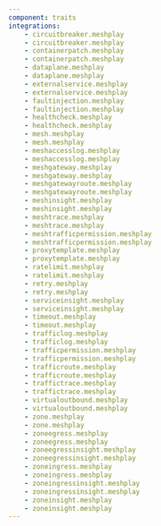 ```yaml
---
component: traits
integrations:
    - circuitbreaker.meshplay
    - circuitbreaker.meshplay
    - containerpatch.meshplay
    - containerpatch.meshplay
    - dataplane.meshplay
    - dataplane.meshplay
    - externalservice.meshplay
    - externalservice.meshplay
    - faultinjection.meshplay
    - faultinjection.meshplay
    - healthcheck.meshplay
    - healthcheck.meshplay
    - mesh.meshplay
    - mesh.meshplay
    - meshaccesslog.meshplay
    - meshaccesslog.meshplay
    - meshgateway.meshplay
    - meshgateway.meshplay
    - meshgatewayroute.meshplay
    - meshgatewayroute.meshplay
    - meshinsight.meshplay
    - meshinsight.meshplay
    - meshtrace.meshplay
    - meshtrace.meshplay
    - meshtrafficpermission.meshplay
    - meshtrafficpermission.meshplay
    - proxytemplate.meshplay
    - proxytemplate.meshplay
    - ratelimit.meshplay
    - ratelimit.meshplay
    - retry.meshplay
    - retry.meshplay
    - serviceinsight.meshplay
    - serviceinsight.meshplay
    - timeout.meshplay
    - timeout.meshplay
    - trafficlog.meshplay
    - trafficlog.meshplay
    - trafficpermission.meshplay
    - trafficpermission.meshplay
    - trafficroute.meshplay
    - trafficroute.meshplay
    - traffictrace.meshplay
    - traffictrace.meshplay
    - virtualoutbound.meshplay
    - virtualoutbound.meshplay
    - zone.meshplay
    - zone.meshplay
    - zoneegress.meshplay
    - zoneegress.meshplay
    - zoneegressinsight.meshplay
    - zoneegressinsight.meshplay
    - zoneingress.meshplay
    - zoneingress.meshplay
    - zoneingressinsight.meshplay
    - zoneingressinsight.meshplay
    - zoneinsight.meshplay
    - zoneinsight.meshplay
---
```

